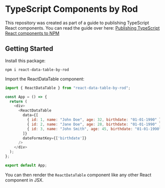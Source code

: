 # TypeScript Components by Rod

This repository was created as part of a guide to publishing TypeScript React components. You can read the guide over here: [Publishing TypeScript React components to NPM](https://fildon.hashnode.dev/publishing-typescript-react-components-to-npm)

## Getting Started

Install this package:

```shell
npm i react-data-table-by-rod
```

Import the ReactDataTable component:

```js
import { ReactDataTable } from "react-data-table-by-rod";

const App = () => {
  return (
    <div>
      <ReactDataTable
        data={[
          { id: 1, name: "John Doe", age: 32, birthdate: "01-01-1990" },
          { id: 2, name: "Jane Doe", age: 28, birthdate: "01-01-1990" },
          { id: 3, name: "John Smith", age: 45, birthdate: "01-01-1990" }
        ]}
        dateFormatKey={['birthdate']}
      />
    </div>
  );
};

export default App;
```

You can then render the `ReactDataTable` component like any other React component in JSX.
